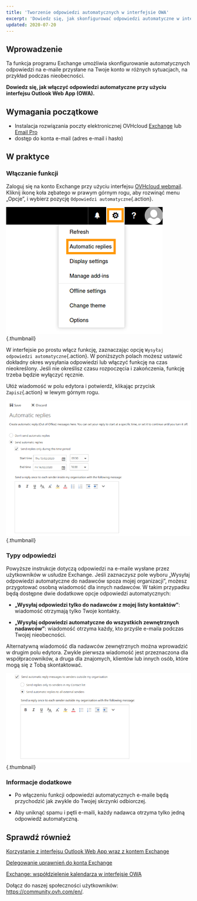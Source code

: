 ```yaml
---
title: 'Tworzenie odpowiedzi automatycznych w interfejsie OWA'
excerpt: 'Dowiedz się, jak skonfigurować odpowiedzi automatyczne w interfejsie OWA'
updated: 2020-07-20
---
```



## Wprowadzenie

Ta funkcja programu Exchange umożliwia skonfigurowanie automatycznych odpowiedzi na e-maile przysłane na Twoje konto w różnych sytuacjach, na przykład podczas nieobecności.

**Dowiedz się, jak włączyć odpowiedzi automatyczne przy użyciu interfejsu Outlook Web App (OWA).**


## Wymagania początkowe

 - Instalacja rozwiązania poczty elektronicznej OVHcloud [Exchange](https://www.ovhcloud.com/fr/emails/hosted-exchange/) lub [Email Pro](https://www.ovhcloud.com/fr/emails/email-pro/)
- dostęp do konta e-mail (adres e-mail i hasło)


## W praktyce

### Włączanie funkcji

Zaloguj się na konto Exchange przy użyciu interfejsu [OVHcloud webmail](https://www.ovh.pl/mail/). Kliknij ikonę koła zębatego w prawym górnym rogu, aby rozwinąć menu „Opcje”, i wybierz pozycję `Odpowiedzi automatyczne`{.action}.

![owaoptions](images/exchange-autorep-step1.png){.thumbnail}

W interfejsie po prostu włącz funkcję, zaznaczając opcję `Wysyłaj odpowiedzi automatyczne`{.action}. W poniższych polach możesz ustawić dokładny okres wysyłania odpowiedzi lub włączyć funkcję na czas nieokreślony. Jeśli nie określisz czasu rozpoczęcia i zakończenia, funkcję trzeba będzie wyłączyć ręcznie. 

Ułóż wiadomość w polu edytora i potwierdź, klikając przycisk `Zapisz`{.action} w lewym górnym rogu.

![owaautoreply](images/exchange-autorep-step2.png){.thumbnail}


### Typy odpowiedzi

Powyższe instrukcje dotyczą odpowiedzi na e-maile wysłane przez użytkowników w usłudze Exchange. Jeśli zaznaczysz pole wyboru „Wysyłaj odpowiedzi automatyczne do nadawców spoza mojej organizacji”, możesz przygotować osobną wiadomość dla innych nadawców. W takim przypadku będą dostępne dwie dodatkowe opcje odpowiedzi automatycznych:

- **„Wysyłaj odpowiedzi tylko do nadawców z mojej listy kontaktów”**: wiadomość otrzymają tylko Twoje kontakty.

- **„Wysyłaj odpowiedzi automatyczne do wszystkich zewnętrznych nadawców”**: wiadomość otrzyma każdy, kto przyśle e-maila podczas Twojej nieobecności.

Alternatywną wiadomość dla nadawców zewnętrznych można wprowadzić w drugim polu edytora. Zwykle pierwsza wiadomość jest przeznaczona dla współpracowników, a druga dla znajomych, klientów lub innych osób, które mogą się z Tobą skontaktować.

![owaaddreply](images/exchange-autorep-step3.png){.thumbnail}


### Informacje dodatkowe

- Po włączeniu funkcji odpowiedzi automatycznych e-maile będą przychodzić jak zwykle do Twojej skrzynki odbiorczej.

- Aby uniknąć spamu i pętli e-maili, każdy nadawca otrzyma tylko jedną odpowiedź automatyczną.


## Sprawdź również

[Korzystanie z interfejsu Outlook Web App wraz z kontem Exchange](/pages/web_cloud/email_and_collaborative_solutions/using_the_outlook_web_app_webmail/email_owa)

[Delegowanie uprawnień do konta Exchange](/pages/web_cloud/email_and_collaborative_solutions/microsoft_exchange/feature_delegation)

[Exchange: współdzielenie kalendarza w interfejsie OWA](/pages/web_cloud/email_and_collaborative_solutions/using_the_outlook_web_app_webmail/owa_calendar_sharing)

Dołącz do naszej społeczności użytkowników: <https://community.ovh.com/en/>.